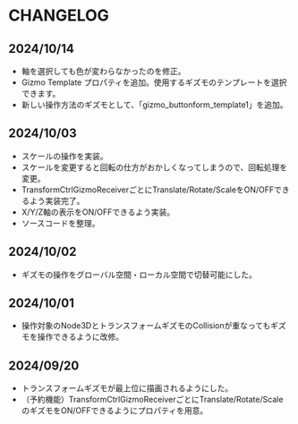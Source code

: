 # CHANGELOG

## 2024/10/14

* 軸を選択しても色が変わらなかったのを修正。
* Gizmo Template プロパティを追加。使用するギズモのテンプレートを選択できます。
* 新しい操作方法のギズモとして、「gizmo_buttonform_template1」を追加。

## 2024/10/03

* スケールの操作を実装。
* スケールを変更すると回転の仕方がおかしくなってしまうので、回転処理を変更。
* TransformCtrlGizmoReceiverごとにTranslate/Rotate/ScaleをON/OFFできるよう実装完了。
* X/Y/Z軸の表示をON/OFFできるよう実装。
* ソースコードを整理。

## 2024/10/02

* ギズモの操作をグローバル空間・ローカル空間で切替可能にした。

## 2024/10/01

* 操作対象のNode3DとトランスフォームギズモのCollisionが重なってもギズモを操作できるように改修。


## 2024/09/20

* トランスフォームギズモが最上位に描画されるようにした。
* （予約機能）TransformCtrlGizmoReceiverごとにTranslate/Rotate/ScaleのギズモをON/OFFできるようにプロパティを用意。
